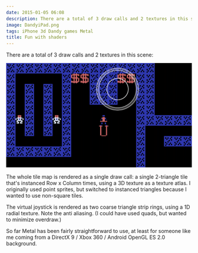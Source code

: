 ```yaml
---
date: 2015-01-05 06:08
description: There are a total of 3 draw calls and 2 textures in this scene.
image: DandyiPad.png
tags: iPhone 3d Dandy games Metal
title: Fun with shaders
---
```


There are a total of 3 draw calls and 2 textures in this scene:

![Screenshot of Dandy running on iPad](/assets/posts/2015-01-05-Fun_with_shaders-DandyiPad.png)

The whole tile map is rendered as a single draw call: a single 2-triangle tile
that's instanced Row x Column times, using a 3D texture as a texture atlas. I
originally used point sprites, but switched to instanced triangles because I
wanted to use non-square tiles.

The virtual joystick is rendered as two coarse triangle strip rings, using a
1D radial texture. Note the anti aliasing. (I could have used quads, but
wanted to minimize overdraw.)

So far Metal has been fairly straightforward to use, at least for someone like
me coming from a DirectX 9 / Xbox 360 / Android OpenGL ES 2.0 background.
